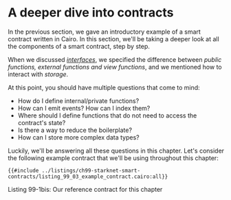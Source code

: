 # A deeper dive into contracts

In the previous section, we gave an introductory example of a smart contract written in Cairo. In this section, we'll be taking a deeper look at all the components of a smart contract, step by step.

When we discussed [_interfaces_](./ch99-01-02-a-simple-contract.md), we specified the difference between _public functions, external functions and view functions_, and we mentioned how to interact with _storage_.

At this point, you should have multiple questions that come to mind:

- How do I define internal/private functions?
- How can I emit events? How can I index them?
- Where should I define functions that do not need to access the contract's state?
- Is there a way to reduce the boilerplate?
- How can I store more complex data types?

Luckily, we'll be answering all these questions in this chapter. Let's consider the following example contract that we'll be using throughout this chapter:

```rust,noplayground
{{#include ../listings/ch99-starknet-smart-contracts/listing_99_03_example_contract.cairo:all}}
```

<span class="caption">Listing 99-1bis: Our reference contract for this chapter</span>
